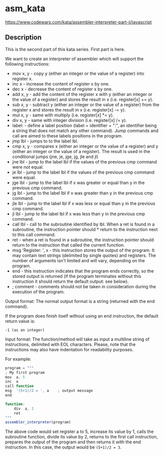 # asm_kata
https://www.codewars.com/kata/assembler-interpreter-part-ii/javascript

## Description

This is the second part of this kata series. First part is here.

We want to create an interpreter of assembler which will support the following instructions:

* mov x, y - copy y (either an integer or the value of a register) into register x.
* inc x - increase the content of register x by one.
* dec x - decrease the content of register x by one.
* add x, y - add the content of the register x with y (either an integer or the value of a register) and stores the result in x (i.e. register[x] += y).
* sub x, y - subtract y (either an integer or the value of a register) from the register x and stores the result in x (i.e. register[x] -= y).
* mul x, y - same with multiply (i.e. register[x] *= y).
* div x, y - same with integer division (i.e. register[x] /= y).
* label: - define a label position (label = identifier + ":", an identifier being a string that does not match any other command). Jump commands and call are aimed to these labels positions in the program.
* jmp lbl - jumps to to the label lbl.
* cmp x, y - compares x (either an integer or the value of a register) and y (either an integer or the value of a register). The result is used in the conditional jumps (jne, je, jge, jg, jle and jl)
* jne lbl - jump to the label lbl if the values of the previous cmp command were not equal.
* je lbl - jump to the label lbl if the values of the previous cmp command were equal.
* jge lbl - jump to the label lbl if x was greater or equal than y in the previous cmp command.
* jg lbl - jump to the label lbl if x was greater than y in the previous cmp command.
* jle lbl - jump to the label lbl if x was less or equal than y in the previous cmp command.
* jl lbl - jump to the label lbl if x was less than y in the previous cmp command.
* call lbl - call to the subroutine identified by lbl. When a ret is found in a subroutine, the instruction pointer should * return to the instruction next to this call command.
* ret - when a ret is found in a subroutine, the instruction pointer should return to the instruction that called the current function.
* msg 'Register: ', x - this instruction stores the output of the program. It may contain text strings (delimited by single quotes) and registers. The number of arguments isn't limited and will vary, depending on the program.
* end - this instruction indicates that the program ends correctly, so the stored output is returned (if the program terminates without this instruction it should return the default output: see below).
* ; comment - comments should not be taken in consideration during the execution of the program.

Output format:
The normal output format is a string (returned with the end command).

If the program does finish itself without using an end instruction, the default return value is:

```
-1 (as an integer)
```

Input format:
The function/method will take as input a multiline string of instructions, delimited with EOL characters. Please, note that the instructions may also have indentation for readability purposes.

For example:

```js
program = """
; My first program
mov  a, 5
inc  a
call function
msg  '(5+1)/2 = ', a    ; output message
end

function:
    div  a, 2
    ret
"""
assembler_interpreter(program)
```

The above code would set register a to 5, increase its value by 1, calls the subroutine function, divide its value by 2, returns to the first call instruction, prepares the output of the program and then returns it with the end instruction. In this case, the output would be `(5+1)/2 = 3`.

